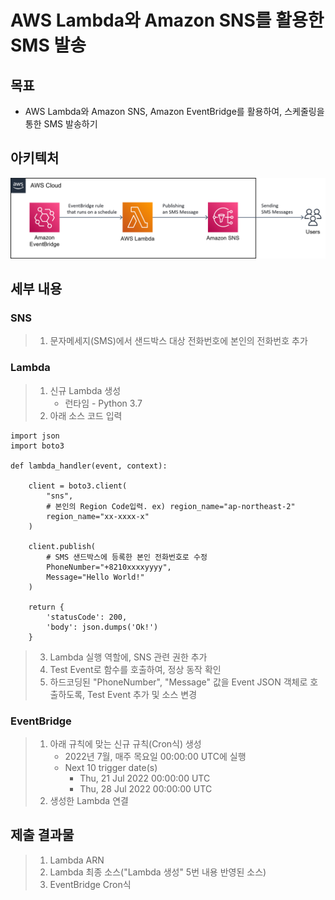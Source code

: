 # AWS Lambda와 Amazon SNS를 활용한 SMS 발송

## 목표
* AWS Lambda와 Amazon SNS, Amazon EventBridge를 활용하여, 스케줄링을 통한 SMS 발송하기

## 아키텍처
![sending-sms](./sending-sms.png)

## 세부 내용
### SNS
> 1. 문자메세지(SMS)에서 샌드박스 대상 전화번호에 본인의 전화번호 추가

### Lambda
> 1. 신규 Lambda 생성
>     * 런타임 - Python 3.7 
> 2. 아래 소스 코드 입력
```
import json
import boto3

def lambda_handler(event, context):

    client = boto3.client(
        "sns",
        # 본인의 Region Code입력. ex) region_name="ap-northeast-2"
    	region_name="xx-xxxx-x"
    )
    
    client.publish(
		# SMS 샌드박스에 등록한 본인 전화번호로 수정
        PhoneNumber="+8210xxxxyyyy",
        Message="Hello World!"
    )

    return {
        'statusCode': 200,
        'body': json.dumps('Ok!')
    }
```
> 3. Lambda 실행 역할에, SNS 관련 권한 추가
> 4. Test Event로 함수를 호출하여, 정상 동작 확인
> 5. 하드코딩된 "PhoneNumber", "Message" 값을 Event JSON 객체로 호출하도록, Test Event 추가 및 소스 변경

### EventBridge
> 1. 아래 규칙에 맞는 신규 규칙(Cron식) 생성
>     * 2022년 7월, 매주 목요일 00:00:00 UTC에 실행
>     * Next 10 trigger date(s)
>         * Thu, 21 Jul 2022 00:00:00 UTC 
>         * Thu, 28 Jul 2022 00:00:00 UTC 
> 2. 생성한 Lambda 연결

## 제출 결과물
> 1. Lambda ARN	
> 2. Lambda 최종 소스("Lambda 생성" 5번 내용 반영된 소스)
> 3. EventBridge Cron식
